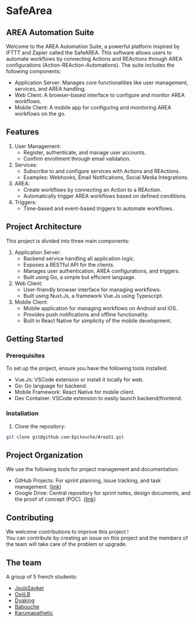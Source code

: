 # SafeArea
## AREA Automation Suite
Welcome to the AREA Automation Suite, a powerful platform inspired by IFTTT and Zapier called the SafeAREA. This software allows users to automate workflows by connecting Actions and REActions through AREA configurations (Action-REAction-Automations). The suite includes the following components:

- Application Server: Manages core functionalities like user management, services, and AREA handling.
- Web Client: A browser-based interface to configure and monitor AREA workflows.
- Mobile Client: A mobile app for configuring and monitoring AREA workflows on the go.

## Features
1. User Management:
    - Register, authenticate, and manage user accounts.
    - Confirm enrollment through email validation.
2. Services:
    - Subscribe to and configure services with Actions and REActions.
    - Examples: Webhooks, Email Notifications, Social Media Integrations.
3. AREA:
    - Create workflows by connecting an Action to a REAction.
    - Automatically trigger AREA workflows based on defined conditions.
4. Triggers:
    - Time-based and event-based triggers to automate workflows.

## Project Architecture
This project is divided into three main components:

1. Application Server:
    - Backend service handling all application logic.
    - Exposes a RESTful API for the clients.
    - Manages user authentication, AREA configurations, and triggers.
    - Built using Go, a simple but efficient language.
2. Web Client:
    - User-friendly browser interface for managing workflows.
    - Built using Nuxt.Js, a framework Vue.Js using Typescript.
3. Mobile Client:
    - Mobile application for managing workflows on Android and iOS.
    - Provides push notifications and offline functionality.
    - Built in React Native for simplicity of the mobile development.

## Getting Started
### Prerequisites
To set up the project, ensure you have the following tools installed:
- Vue.Js: VSCode extension or install it locally for web.
- Go: Go language for backend.
- Mobile Framework: React Native for mobile client.
- Dev Container: VSCode extension to easily launch backend/frontend.

### Installation
1. Clone the repository:
```bash
git clone git@github.com:Epitouche/Area51.git
```

## Project Organization
We use the following tools for project management and documentation:
- GitHub Projects: For sprint planning, issue tracking, and task management. ([link](https://github.com/orgs/Epitouche/projects/2))
- Google Drive: Central repository for sprint notes, design documents, and the proof of concept (POC). ([link](https://drive.google.com/drive/folders/1Z0oZLYy2zBhhryj8Y1aOzdajEbtKuYpq))

## Contributing
We welcome contributions to improve this project !\
You can contribute by creating an issue on this project and the members of the team will take care of the problem or upgrade.

## The team
A group of 5 french students:
- [JsuisSayker](https://github.com/JsuisSayker)
- [OxiiLB](https://github.com/OxiiLB)
- [Dvaking](https://github.com/Dvaking)
- [Babouche](https://github.com/Babouuchee)
- [Karumapathetic](https://github.com/karumapathetic)
